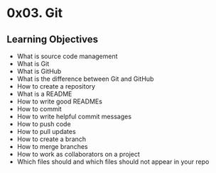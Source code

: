 # 0x03. Git

## Learning Objectives

- What is source code management
- What is Git
- What is GitHub
- What is the difference between Git and GitHub
- How to create a repository
- What is a README
- How to write good READMEs
- How to commit
- How to write helpful commit messages
- How to push code
- How to pull updates
- How to create a branch
- How to merge branches
- How to work as collaborators on a project
- Which files should and which files should not appear in your repo
